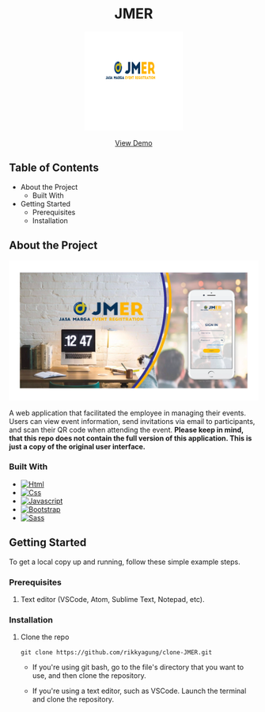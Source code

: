 <h1 align="center">JMER</h1>
<p align="center">
   <a href="https://rikkyagung.github.io/clone-JMER/">
      <img src="/assets/img/set.webp" alt="Logo" width="200" height="200">
   </a>
   <p align="center">
      <a href="https://rikkyagung.github.io/clone-JMER/">View Demo</a>
   </p>
</p>

## Table of Contents

-  About the Project
   -  Built With
-  Getting Started
   -  Prerequisites
   -  Installation

## About the Project

![preview-image.](/assets/img/JMER-02.webp "Preview Image.")

A web application that facilitated the employee in managing their events. Users can view event information, send invitations via email to participants, and scan their QR code when attending the event. **Please keep in mind, that this repo does not contain the full version of this application. This is just a copy of the original user interface.**

### Built With

-  [![Html][html]][html-url]
-  [![Css][css]][css-url]
-  [![Javascript][javascript]][javascript-url]
-  [![Bootstrap][bootstrap]][bootstrap-url]
-  [![Sass][sass]][sass-url]

<!-- MARKDOWN LINKS & IMAGES -->
<!-- https://www.markdownguide.org/basic-syntax/#reference-style-links -->

[html]: https://img.shields.io/badge/HTML5-E34F26?style=for-the-badge&logo=html5&logoColor=white
[html-url]: https://developer.mozilla.org/en-US/docs/Web/HTML
[css]: https://img.shields.io/badge/CSS3-1572B6?style=for-the-badge&logo=css3&logoColor=white
[css-url]: https://developer.mozilla.org/en-US/docs/Web/CSS
[javascript]: https://img.shields.io/badge/JavaScript-323330?style=for-the-badge&logo=javascript&logoColor=F7DF1E
[javascript-url]: https://www.javascript.com/
[bootstrap]: https://img.shields.io/badge/Bootstrap-563D7C?style=for-the-badge&logo=bootstrap&logoColor=white
[bootstrap-url]: https://getbootstrap.com/
[sass]: https://img.shields.io/badge/Sass-CC6699?style=for-the-badge&logo=sass&logoColor=white
[sass-url]: https://sass-lang.com/

## Getting Started

To get a local copy up and running, follow these simple example steps.

### Prerequisites

1. Text editor (VSCode, Atom, Sublime Text, Notepad, etc).

### Installation

1. Clone the repo

   ```
   git clone https://github.com/rikkyagung/clone-JMER.git
   ```

   -  If you're using git bash, go to the file's directory that you want to use, and then clone the repository.

   -  If you're using a text editor, such as VSCode. Launch the terminal and clone the repository.
